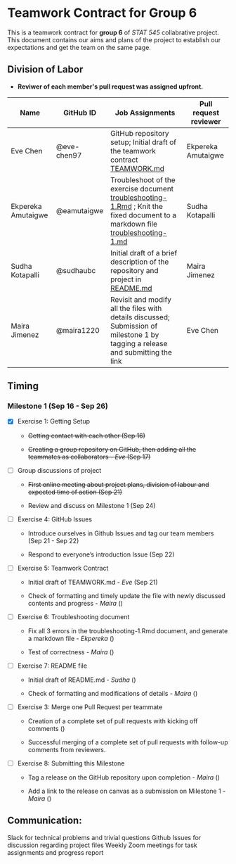# Teamwork Contract for Group 6

This is a teamwork contract for **group 6** of *STAT 545* collabrative project. This document contains our aims and plans of the project to establish our expectations and get the team on the same page.

## Division of Labor

* **Reviwer of each member's pull request was assigned upfront.**

| Name | GitHub ID | Job Assignments | Pull request reviewer | 
| --- | --- | ------------- | --- |
| Eve Chen | @eve-chen97 | GitHub repository setup; Initial draft of the teamwork contract [TEAMWORK.md](https://github.com/stat545ubc-2021/collaborative-group6/blob/main/TEAMWORK.md) | Ekpereka Amutaigwe | 
| Ekpereka Amutaigwe | @eamutaigwe | Troubleshoot of the exercise document [troubleshooting-1.Rmd]() ; Knit the fixed document to a markdown file [troubleshooting-1.md]() | Sudha Kotapalli | 
| Sudha Kotapalli | @sudhaubc | Initial draft of a brief description of the repository and project in [README.md](https://github.com/stat545ubc-2021/collaborative-group6/blob/main/README.md) | Maira Jimenez | 
| Maira Jimenez | @maira1220 | Revisit and modify all the files with details discussed; Submission of milestone 1 by tagging a release and submitting the link | Eve Chen | 

## Timing

### Milestone 1 (Sep 16 - Sep 26)

- [x] Exercise 1: Getting Setup 

  - <del>Getting contact with each other (Sep 16)<del>
  
  - <del>Creating a group repository on GitHub, then adding all the teammates as collaborators - *Eve* (Sep 17)<del>
  
- [ ] Group discussions of project

  - <del>First online meeting about project plans, division of labour and expected time of action (Sep 21)<del> 
  
  - Review and discuss on Milestone 1 (Sep 24)

- [ ] Exercise 4: GitHub Issues 

  - Introduce ourselves in Github Issues and tag our team members (Sep 21 - Sep 22)
  
  - Respond to everyone’s introduction Issue (Sep 22)

- [ ] Exercise 5: Teamwork Contract 
  
  - Initial draft of TEAMWORK.md - *Eve* (Sep 21)
  
  - Check of formatting and timely update the file with newly discussed contents and progress - *Maira* ()

- [ ] Exercise 6: Troubleshooting document

  - Fix all 3 errors in the troubleshooting-1.Rmd document, and generate a markdown file - *Ekpereka* ()
  
  - Test of correctness - *Maira* ()

- [ ] Exercise 7: README file

  - Initial draft of README.md - *Sudha*  ()
  
  - Check of formatting and modifications of details - *Maira* ()

- [ ] Exercise 3: Merge one Pull Request per teammate

  - Creation of a complete set of pull requests with kicking off comments ()
  
  - Successful merging of a complete set of pull requests with follow-up comments from reviewers.

- [ ] Exercise 8: Submitting this Milestone

  - Tag a release on the GitHub repository upon completion - *Maira* ()
  
  - Add a link to the release on canvas as a submission on Milestone 1 - *Maira* ()

## Communication:

Slack for technical problems and trivial questions
Github Issues for discussion regarding project files
Weekly Zoom meetings for task assignments and progress report

